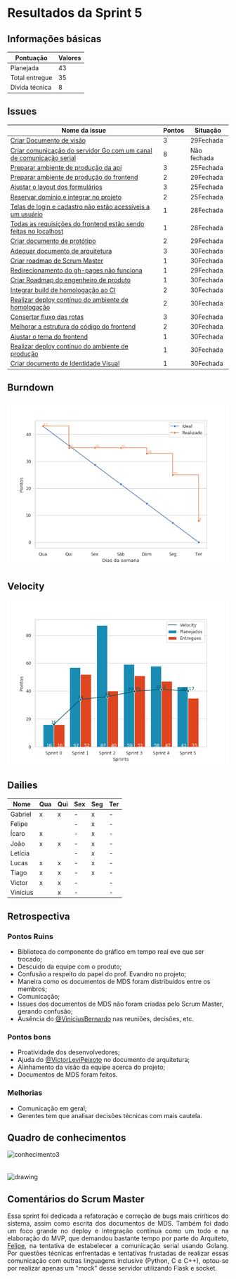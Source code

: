 # Resultados da Sprint 5

## Informações básicas

|Pontuação|Valores|
|-----|-----|
|Planejada|43|
|Total entregue|35|
|Dívida técnica|8|

## Issues

|Nome da issue|Pontos|Situação|
|-----|-----|------|
|[Criar Documento de visão](https://github.com/fga-eps-mds/2019.1-unbrake/issues/91)|3|29Fechada|
|[Criar comunicação do servidor Go com um canal de comunicação serial](https://github.com/fga-eps-mds/2019.1-unbrake/issues/97)|8|Não fechada|
|[Preparar ambiente de produção da api](https://github.com/fga-eps-mds/2019.1-unbrake/issues/114)|3|25Fechada|
|[Preparar ambiente de produção do frontend](https://github.com/fga-eps-mds/2019.1-unbrake/issues/116)|2|29Fechada|
|[Ajustar o layout dos formulários](https://github.com/fga-eps-mds/2019.1-unbrake/issues/117)|3|25Fechada|
|[Reservar domínio e integrar no projeto](https://github.com/fga-eps-mds/2019.1-unbrake/issues/119)|2|25Fechada|
|[Telas de login e cadastro não estão acessíveis a um usuário](https://github.com/fga-eps-mds/2019.1-unbrake/issues/120)|1|28Fechada|
|[Todas as requisições do frontend estão sendo feitas no localhost](https://github.com/fga-eps-mds/2019.1-unbrake/issues/123)|1|28Fechada|
|[Criar documento de protótipo](https://github.com/fga-eps-mds/2019.1-unbrake/issues/125)|2|29Fechada|
|[Adequar documento de arquitetura](https://github.com/fga-eps-mds/2019.1-unbrake/issues/128)|3|30Fechada|
|[Criar roadmap de Scrum Master](https://github.com/fga-eps-mds/2019.1-unbrake/issues/129)|1|30Fechada|
|[Redirecionamento do gh-pages não funciona](https://github.com/fga-eps-mds/2019.1-unbrake/issues/131)|1|29Fechada|
|[Criar Roadmap do engenheiro de produto](https://github.com/fga-eps-mds/2019.1-unbrake/issues/132)|1|30Fechada|
|[Integrar build de homologação ao CI](https://github.com/fga-eps-mds/2019.1-unbrake/issues/133)|2|30Fechada|
|[Realizar deploy contínuo do ambiente de homologação](https://github.com/fga-eps-mds/2019.1-unbrake/issues/135)|2|30Fechada|
|[Consertar fluxo das rotas](https://github.com/fga-eps-mds/2019.1-unbrake/issues/136)|3|30Fechada|
|[Melhorar a estrutura do código do frontend](https://github.com/fga-eps-mds/2019.1-unbrake/issues/138)|2|30Fechada|
|[Ajustar o tema do frontend](https://github.com/fga-eps-mds/2019.1-unbrake/issues/139)|1|30Fechada|
|[Realizar deploy contínuo do ambiente de produção](https://github.com/fga-eps-mds/2019.1-unbrake/issues/142)|1|30Fechada|
|[Criar documento de Identidade Visual](https://github.com/fga-eps-mds/2019.1-unbrake/issues/144)|1|30Fechada|



## Burndown
![sprint_5](images/sprint5.png)

## Velocity
![velocity_5](images/velocity5.png)

## Dailies
|Nome| Qua| Qui| Sex|Seg|Ter
|-|----|----|----|----|----|
|Gabriel|x|x|-|x|-|
|Felipe|||-|x|-|
|Ícaro|x||-|x|-|
|João|x|x|-|x|-|
|Letícia|||-|x|-|
|Lucas|x|x|-|x|-|
|Tiago|x|x|-|x|-|
|Victor|x|x|-||-|
|Vinicius||x|-||-|

## Retrospectiva

### Pontos Ruins

* Biblioteca do componente do gráfico em tempo real eve que ser trocado;
* Descuido da equipe com o produto;
* Confusão a respeito do papel do prof. Evandro no projeto;
* Maneira como os documentos de MDS foram distribuídos entre os membros;
* Comunicação;
* Issues dos documentos de MDS não foram criadas pelo Scrum Master, gerando confusão;
* Ausência do [@ViniciusBernardo](https://github.com/ViniciusBernardo) nas reuniões, decisões, etc.


### Pontos bons

* Proatividade dos desenvolvedores;
* Ajuda do [@VictorLeviPeixoto](https://github.com/VictorLeviPeixoto) no documento de arquitetura;
* Alinhamento da visão da equipe acerca do projeto;
* Documentos de MDS foram feitos.

### Melhorias

* Comunicação em geral;
* Gerentes tem que analisar decisões técnicas com mais cautela.


## Quadro de conhecimentos

![conhecimento3](images/conhecimento3.png)
</br>
</br>
</br>
<img src="../images/legenda.png" alt="drawing" style="width:400px;"/>

## Comentários do Scrum Master

<p align="justify">
Essa sprint foi dedicada a refatoração e correção de bugs mais críríticos do sistema, assim como escrita dos documentos de MDS. Também foi dado um foco grande no deploy e integração contínua como um todo e na elaboração do MVP, que demandou bastante tempo por parte do Arquiteto, <a href="https://github.com/Bumbleblo" >Felipe</a>, na tentativa de estabelecer a comunicação serial usando Golang. Por questões técnicas enfrentadas e tentativas frustadas de realizar essas comunicação com outras linguagens inclusive (Python, C e C++), optou-se por realizar apenas um "mock" desse servidor utilizando Flask e socket. </p>

